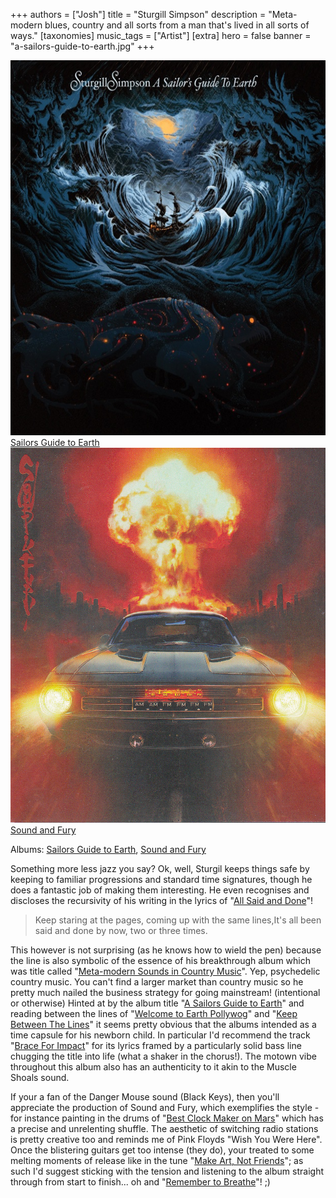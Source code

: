 +++
authors = ["Josh"]
title = "Sturgill Simpson"
description = "Meta-modern blues, country and all sorts from a man that's lived in all sorts of ways."
[taxonomies]
music_tags = ["Artist"]
[extra]
hero = false
banner = "a-sailors-guide-to-earth.jpg"
+++

<div class="album-gallery">
	<div class="album-item">
		<a href="https://youtube.com/playlist?list=OLAK5uy_k3p-XxvOyvpO2WddAs4wDiw_W3ydWjnXU&si=KZTyvWc9BdFufaj2" class="album-link" target="_blank" rel="noopener noreferrer">
			<img src="a-sailors-guide-to-earth.jpg" alt="Sailors Guide to Earth" class="album-cover" width="600" height="600" loading="lazy" />
			<div class="album-title">Sailors Guide to Earth</div>
		</a>
	</div>
	<div class="album-item">
		<a href="https://youtube.com/playlist?list=PLx4yYrpSLMPpKLD_guW7zJOnM4uk2i3l6&si=rqH_2EWDH4q9sNjt" class="album-link" target="_blank" rel="noopener noreferrer">
			<img src="sound-and-fury.png" alt="Sound and Fury" class="album-cover" width="600" height="600" loading="lazy" />
			<div class="album-title">Sound and Fury</div>
		</a>
	</div>
</div>

Albums: [Sailors Guide to Earth](https://youtube.com/playlist?list=OLAK5uy_k3p-XxvOyvpO2WddAs4wDiw_W3ydWjnXU&si=KZTyvWc9BdFufaj2), [Sound and Fury](https://youtube.com/playlist?list=PLx4yYrpSLMPpKLD_guW7zJOnM4uk2i3l6&si=rqH_2EWDH4q9sNjt)

Something more less jazz you say? Ok, well, Sturgil keeps things safe by keeping to familiar progressions and standard time signatures, though he does a fantastic job of making them interesting. He even recognises and discloses the recursivity of his writing in the lyrics of "[All Said and Done](https://youtu.be/-nrGmG4MN0k?si=4I46EfMF0zlDtCdL)"!

> Keep staring at the pages, coming up with the same lines,It's all been said and done by now, two or three times.

This however is not surprising (as he knows how to wield the pen) because the line is also symbolic of the essence of his breakthrough album which was title called "[Meta-modern Sounds in Country Music](https://youtube.com/playlist?list=PL2VivD1Kh51tcLDm6vMOzIeq9tyY7U4DZ&si=qnKtxVDLw0dZMWVk)". Yep, psychedelic country music. You can't find a larger market than country music so he pretty much nailed the business strategy for going mainstream! (intentional or otherwise)
Hinted at by the album title "[A Sailors Guide to Earth](https://youtube.com/playlist?list=OLAK5uy_k3p-XxvOyvpO2WddAs4wDiw_W3ydWjnXU&si=KZTyvWc9BdFufaj2)" and reading between the lines of "[Welcome to Earth Pollywog](https://youtu.be/LBEAyFHlSAo?si=N-6UxBunOl6QhsPK)" and "[Keep Between The Lines](https://youtu.be/4WWhXKOwhiw?si=nLmHmPSva_f7-8Hz)" it seems pretty obvious that the albums intended as a time capsule for his newborn child. In particular I'd recommend the track "[Brace For Impact](https://youtu.be/BlOk5wV0DRo?si=s9uRmwPxh05W57RH)" for its lyrics framed by a particularly solid bass line chugging the title into life (what a shaker in the chorus!). The motown vibe throughout this album also has an authenticity to it akin to the Muscle Shoals sound. 

If your a fan of the Danger Mouse sound (Black Keys), then you'll appreciate the production of Sound and Fury, which exemplifies the style - for instance painting in the drums of "[Best Clock Maker on Mars](https://youtu.be/n2AVQVdeTL8?si=xYbax61YS-tCdEpZ)" which has a precise and unrelenting shuffle. The aesthetic of switching radio stations is pretty creative too and reminds me of Pink Floyds "Wish You Were Here". Once the blistering guitars get too intense (they do), your treated to some melting moments of release like in the tune "[Make Art, Not Friends](https://youtu.be/U0-mjAB_Mig?si=G11Y9tyLsRYxVQQH)"; as such I'd suggest sticking with the tension and listening to the album straight through from start to finish... oh and "[Remember to Breathe](https://youtu.be/kAHenpGhCVA?si=1KpUpGN7pfe0FNaI)"! ;)